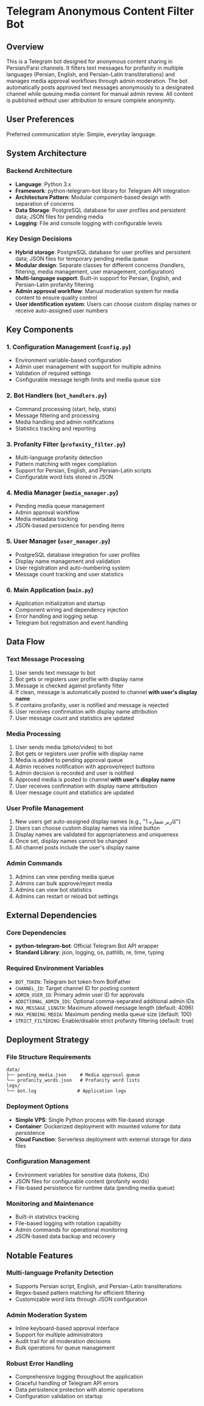 # Telegram Anonymous Content Filter Bot

## Overview

This is a Telegram bot designed for anonymous content sharing in Persian/Farsi channels. It filters text messages for profanity in multiple languages (Persian, English, and Persian-Latin transliterations) and manages media approval workflows through admin moderation. The bot automatically posts approved text messages anonymously to a designated channel while queuing media content for manual admin review. All content is published without user attribution to ensure complete anonymity.

## User Preferences

Preferred communication style: Simple, everyday language.

## System Architecture

### Backend Architecture
- **Language**: Python 3.x
- **Framework**: python-telegram-bot library for Telegram API integration
- **Architecture Pattern**: Modular component-based design with separation of concerns
- **Data Storage**: PostgreSQL database for user profiles and persistent data; JSON files for pending media
- **Logging**: File and console logging with configurable levels

### Key Design Decisions
- **Hybrid storage**: PostgreSQL database for user profiles and persistent data; JSON files for temporary pending media queue
- **Modular design**: Separate classes for different concerns (handlers, filtering, media management, user management, configuration)
- **Multi-language support**: Built-in support for Persian, English, and Persian-Latin profanity filtering
- **Admin approval workflow**: Manual moderation system for media content to ensure quality control
- **User identification system**: Users can choose custom display names or receive auto-assigned user numbers

## Key Components

### 1. Configuration Management (`config.py`)
- Environment variable-based configuration
- Admin user management with support for multiple admins
- Validation of required settings
- Configurable message length limits and media queue size

### 2. Bot Handlers (`bot_handlers.py`)
- Command processing (start, help, stats)
- Message filtering and processing
- Media handling and admin notifications
- Statistics tracking and reporting

### 3. Profanity Filter (`profanity_filter.py`)
- Multi-language profanity detection
- Pattern matching with regex compilation
- Support for Persian, English, and Persian-Latin scripts
- Configurable word lists stored in JSON

### 4. Media Manager (`media_manager.py`)
- Pending media queue management
- Admin approval workflow
- Media metadata tracking
- JSON-based persistence for pending items

### 5. User Manager (`user_manager.py`)
- PostgreSQL database integration for user profiles
- Display name management and validation
- User registration and auto-numbering system
- Message count tracking and user statistics

### 6. Main Application (`main.py`)
- Application initialization and startup
- Component wiring and dependency injection
- Error handling and logging setup
- Telegram bot registration and event handling

## Data Flow

### Text Message Processing
1. User sends text message to bot
2. Bot gets or registers user profile with display name
3. Message is checked against profanity filter
4. If clean, message is automatically posted to channel **with user's display name**
5. If contains profanity, user is notified and message is rejected
6. User receives confirmation with display name attribution
7. User message count and statistics are updated

### Media Processing
1. User sends media (photo/video) to bot
2. Bot gets or registers user profile with display name
3. Media is added to pending approval queue
4. Admin receives notification with approve/reject buttons
5. Admin decision is recorded and user is notified
6. Approved media is posted to channel **with user's display name**
7. User receives confirmation with display name attribution
8. User message count and statistics are updated

### User Profile Management
1. New users get auto-assigned display names (e.g., "کاربر شماره 1")
2. Users can choose custom display names via inline button
3. Display names are validated for appropriateness and uniqueness
4. Once set, display names cannot be changed
5. All channel posts include the user's display name

### Admin Commands
1. Admins can view pending media queue
2. Admins can bulk approve/reject media
3. Admins can view bot statistics
4. Admins can restart or reload bot settings

## External Dependencies

### Core Dependencies
- **python-telegram-bot**: Official Telegram Bot API wrapper
- **Standard Library**: json, logging, os, pathlib, re, time, typing

### Required Environment Variables
- `BOT_TOKEN`: Telegram bot token from BotFather
- `CHANNEL_ID`: Target channel ID for posting content
- `ADMIN_USER_ID`: Primary admin user ID for approvals
- `ADDITIONAL_ADMIN_IDS`: Optional comma-separated additional admin IDs
- `MAX_MESSAGE_LENGTH`: Maximum allowed message length (default: 4096)
- `MAX_PENDING_MEDIA`: Maximum pending media queue size (default: 100)
- `STRICT_FILTERING`: Enable/disable strict profanity filtering (default: true)

## Deployment Strategy

### File Structure Requirements
```
data/
├── pending_media.json     # Media approval queue
└── profanity_words.json   # Profanity word lists
logs/
└── bot.log               # Application logs
```

### Deployment Options
- **Simple VPS**: Single Python process with file-based storage
- **Container**: Dockerized deployment with mounted volume for data persistence
- **Cloud Function**: Serverless deployment with external storage for data files

### Configuration Management
- Environment variables for sensitive data (tokens, IDs)
- JSON files for configurable content (profanity words)
- File-based persistence for runtime data (pending media queue)

### Monitoring and Maintenance
- Built-in statistics tracking
- File-based logging with rotation capability
- Admin commands for operational monitoring
- JSON-based data backup and recovery

## Notable Features

### Multi-language Profanity Detection
- Supports Persian script, English, and Persian-Latin transliterations
- Regex-based pattern matching for efficient filtering
- Customizable word lists through JSON configuration

### Admin Moderation System
- Inline keyboard-based approval interface
- Support for multiple administrators
- Audit trail for all moderation decisions
- Bulk operations for queue management

### Robust Error Handling
- Comprehensive logging throughout the application
- Graceful handling of Telegram API errors
- Data persistence protection with atomic operations
- Configuration validation on startup